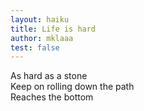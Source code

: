```yaml
---
layout: haiku
title: Life is hard
author: mklaaa
test: false
---
```


As hard as a stone<br>
Keep on rolling down the path<br>
Reaches the bottom<br>
